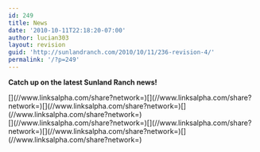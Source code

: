 ```yaml
---
id: 249
title: News
date: '2010-10-11T22:18:20-07:00'
author: lucian303
layout: revision
guid: 'http://sunlandranch.com/2010/10/11/236-revision-4/'
permalink: '/?p=249'
---
```


**Catch up on the latest Sunland Ranch news!**

<div class="linksalpha_container linksalpha_app_3" data-counters="1" data-size="regular" data-style="square" data-title="News" data-url="https://www.sunlandranch.com/?p=249">[](//www.linksalpha.com/share?network=)[](//www.linksalpha.com/share?network=)[](//www.linksalpha.com/share?network=)[](//www.linksalpha.com/share?network=)</div><div class="linksalpha_container linksalpha_app_7" data-position="" data-title="News" data-url="https://www.sunlandranch.com/?p=249">[](//www.linksalpha.com/share?network=)[](//www.linksalpha.com/share?network=)[](//www.linksalpha.com/share?network=)[](//www.linksalpha.com/share?network=)</div>
